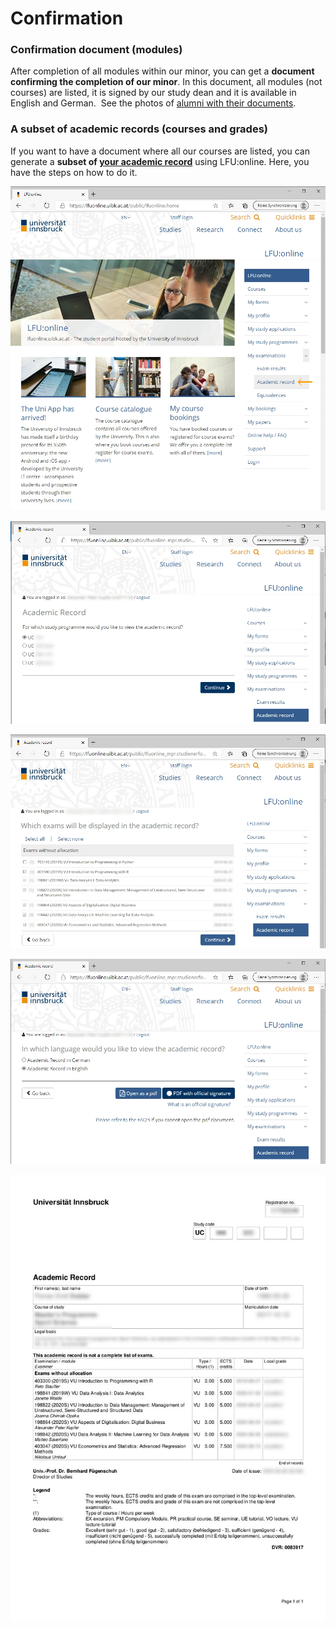 Confirmation 
=============

### Confirmation document (modules)

After completion of all modules within our minor, you can get a **document confirming the completion of our minor**. In this document, all modules (not courses) are listed, it is signed by our study dean and it is available in English and German.  See the photos of [alumni with their documents](javascript:parent.gotonode(102287125809786)).

### A subset of academic records (courses and grades)

If you want to have a document where all our courses are listed, you can generate a **subset of [your academic record](https://lfuonline.uibk.ac.at/public/lfuonline_mpr.studienerfolgsnachweis)** using LFU:online. Here, you have the steps on how to do it.

![](.vitepress/assets/academic_record_01.jpg)

![](.vitepress/assets/academic_record_02.jpg)

![](.vitepress/assets/academic_record_03.jpg)

![](.vitepress/assets/academic_record_04.jpg)

![](.vitepress/assets/academic_record_05.jpg)
